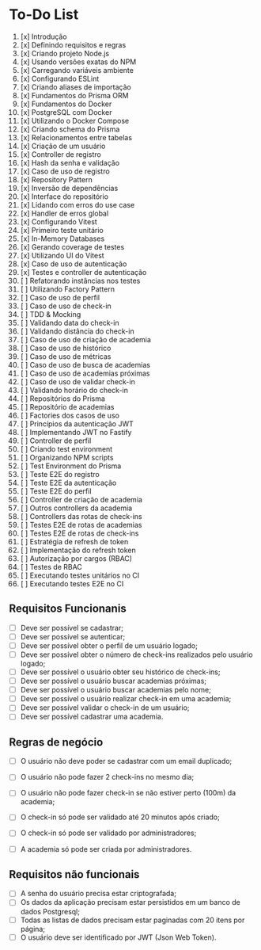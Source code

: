 # To-Do List

1. [x] Introdução
2. [x] Definindo requisitos e regras
3. [x] Criando projeto Node.js
4. [x] Usando versões exatas do NPM
5. [x] Carregando variáveis ambiente
6. [x] Configurando ESLint
7. [x] Criando aliases de importação
8. [x] Fundamentos do Prisma ORM
9. [x] Fundamentos do Docker
10. [x] PostgreSQL com Docker
11. [x] Utilizando o Docker Compose
12. [x] Criando schema do Prisma
13. [x] Relacionamentos entre tabelas
14. [x] Criação de um usuário
15. [x] Controller de registro
16. [x] Hash da senha e validação
17. [x] Caso de uso de registro
18. [x] Repository Pattern
19. [x] Inversão de dependências
20. [x] Interface do repositório
21. [x] Lidando com erros do use case
22. [x] Handler de erros global
23. [x] Configurando Vitest
24. [x] Primeiro teste unitário
25. [x] In-Memory Databases
26. [x] Gerando coverage de testes
27. [x] Utilizando UI do Vitest
28. [x] Caso de uso de autenticação
29. [x] Testes e controller de autenticação
30. [ ] Refatorando instâncias nos testes
31. [ ] Utilizando Factory Pattern
32. [ ] Caso de uso de perfil
33. [ ] Caso de uso de check-in
34. [ ] TDD & Mocking
35. [ ] Validando data do check-in
36. [ ] Validando distância do check-in
37. [ ] Caso de uso de criação de academia
38. [ ] Caso de uso de histórico
39. [ ] Caso de uso de métricas
40. [ ] Caso de uso de busca de academias
41. [ ] Caso de uso de academias próximas
42. [ ] Caso de uso de validar check-in
43. [ ] Validando horário do check-in
44. [ ] Repositórios do Prisma
45. [ ] Repositório de academias
46. [ ] Factories dos casos de uso
47. [ ] Princípios da autenticação JWT
48. [ ] Implementando JWT no Fastify
49. [ ] Controller de perfil
50. [ ] Criando test environment
51. [ ] Organizando NPM scripts
52. [ ] Test Environment do Prisma
53. [ ] Teste E2E do registro
54. [ ] Teste E2E da autenticação
55. [ ] Teste E2E do perfil
56. [ ] Controller de criação de academia
57. [ ] Outros controllers da academia
58. [ ] Controllers das rotas de check-ins
59. [ ] Testes E2E de rotas de academias
60. [ ] Testes E2E de rotas de check-ins
61. [ ] Estratégia de refresh de token
62. [ ] Implementação do refresh token
63. [ ] Autorização por cargos (RBAC)
64. [ ] Testes de RBAC
65. [ ] Executando testes unitários no CI
66. [ ] Executando testes E2E no CI


## Requisitos Funcionanis
- [ ] Deve ser possível se cadastrar;
- [ ] Deve ser possível se autenticar;
- [ ] Deve ser possível obter o perfil de um usuário logado;
- [ ] Deve ser possível obter o número de check-ins realizados pelo usuário logado;
- [ ] Deve ser possível o usuário obter seu histórico de check-ins;
- [ ] Deve ser possível o usuário buscar academias próximas;
- [ ] Deve ser possível o usuário buscar academias pelo nome;
- [ ] Deve ser possível o usuário realizar check-in em uma academia;
- [ ] Deve ser possível validar o check-in de um usuário;
- [ ] Deve ser possível cadastrar uma academia.

## Regras de negócio
- [ ] O usuário não deve poder se cadastrar com um email duplicado;
- [ ] O usuário não pode fazer 2 check-ins no mesmo dia;
- [ ] O usuário não pode fazer check-in se não estiver perto (100m) da academia;
- [ ] O check-in só pode ser validado até 20 minutos após criado;
- [ ] O check-in só pode ser validado por administradores;
- [ ] A academia só pode ser criada por administradores.


## Requisitos não funcionais
- [ ] A senha do usuário precisa estar criptografada;
- [ ] Os dados da aplicação precisam estar persistidos em um banco de dados Postgresql;
- [ ] Todas as listas de dados precisam estar paginadas com 20 itens por página;
- [ ] O usuário deve ser identificado por JWT (Json Web Token).